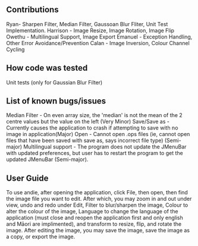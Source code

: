 ## Contributions
Ryan- Sharpen Filter, Median Filter, Gaussoan Blur Fliter, Unit Test Implementation.
Harrison - Image Resize, Image Rotation, Image Flip
Owethu - Multilingual Support, Image Export
Emanuel - Exception Handling, Other Error Avoidance/Prevention
Calan - Image Inversion, Colour Channel Cycling

## How code was tested
Unit tests (only for Gaussian Blur Filter)

## List of known bugs/issues
Median Filter - On even array size, the 'median' is not the mean of the 2 centre values but the value on the left (Very Minor)
Save/Save as - Currently causes the application to crash if attempting to save with no image in application(Major)
Open - Cannot open .ops files (ie, cannot open files that have been saved with save as, says incorrect file type) (Semi-major)
Multilingual support - The program does not update the JMenuBar with updated preferences, but user has to restart the program to get the updated JMenuBar (Semi-major).

## User Guide
To use andie, after opening the application, click File, then open, then find the image file you want to edit. After which, you may zoom in and out under view, undo and redo under Edit, Filter to blur/sharpen the image, Colour to alter the colour of the image, Language to change the language of the application (must close and reopen the application first and only english and Māori are implimented), and transform to resize, flip, and rotate the image. After editing the image, you may save the image, save the image as a copy, or export the image.